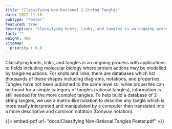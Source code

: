 ```yaml
---
title: "Classifying Non-Rational 2-String Tangles"
date: 2022-11-10
pubtype: "Poster"
featured: true
description: "Classifying knots, links, and tangles is an ongoing process with applications to fields including molecular biology where protein actions may be modelled by tangle equations. For knots and links, there are databases which list thousands of these shapes including diagrams, notations, and properties. Tangles have not been published to the same level so, while properties can be found for a simple category of tangles (rational tangles), information is still needed for the more complex tangles. To help build a database of 2-string tangles, we use a matrix-like notation to describe any tangle which is more easily interpreted and manipulated by a computer then translated into a more descriptive and common notation (Conway notation)."
fact: ""
weight: 400
sitemap:
  priority : 0.8
---
```

Classifying knots, links, and tangles is an ongoing process with applications to fields including molecular biology where protein actions may be modelled by tangle equations. For knots and links, there are databases which list thousands of these shapes including diagrams, notations, and properties. Tangles have not been published to the same level so, while properties can be found for a simple category of tangles (rational tangles), information is still needed for the more complex tangles. To help build a database of 2-string tangles, we use a matrix-like notation to describe any tangle which is more easily interpreted and manipulated by a computer then translated into a more descriptive and common notation (Conway notation).

{{< embed-pdf url="docs/Classifying Non-Rational Tangles Poster.pdf" >}}
